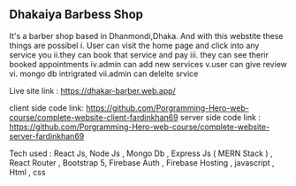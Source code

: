 ## Dhakaiya Barbess Shop

It's a barber shop based in Dhanmondi,Dhaka. And with this webstite these things are possibel 
i. User can visit the home page and click into any service you
ii.they can book that service  and pay 
iii. they can see therir booked appointments
iv.admin can add new services
v.user can give review 
vi. mongo db intrigrated
vii.admin can delelte srvice 


Live site link : https://dhakar-barber.web.app/

client side code link: https://github.com/Porgramming-Hero-web-course/complete-website-client-fardinkhan69
server side code link : https://github.com/Porgramming-Hero-web-course/complete-website-server-fardinkhan69


Tech used : React Js, Node Js , Mongo Db , Express Js ( MERN Stack ) , React Router , Bootstrap 5, Firebase Auth , Firebase Hosting , javascript , Html , css
